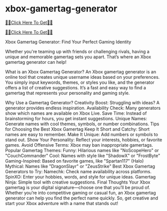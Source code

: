 # xbox-gamertag-generator

[🔰🔰Click Here To Get🔰🔰](https://trusted.xebecreward.com/new%201/)

[🔰🔰Click Here To Get🔰🔰](https://trusted.xebecreward.com/new%201/)

Xbox Gamertag Generator: Find Your Perfect Gaming Identity

Whether you're teaming up with friends or challenging rivals, having a unique and memorable gamertag sets you apart. That’s where an Xbox gamertag generator can help!

What is an Xbox Gamertag Generator?
An Xbox gamertag generator is an online tool that creates unique username ideas based on your preferences. You simply input keywords, themes, or styles you like, and the generator offers a list of creative suggestions. It’s a fast and easy way to find a gamertag that represents your personality and gaming style.

Why Use a Gamertag Generator?
Creativity Boost: Struggling with ideas? A generator provides endless inspiration.
Availability Check: Many generators show which names are available on Xbox Live.
Save Time: Instead of brainstorming for hours, you get instant suggestions.
Unique Names: Generate names with cool themes, symbols, or number combinations.
Tips for Choosing the Best Xbox Gamertag
Keep It Short and Catchy: Short names are easy to remember.
Make It Unique: Add numbers or symbols to stand out.
Show Your Personality: Reflect your interests, hobbies, or favorite games.
Avoid Offensive Terms: Xbox may ban inappropriate gamertags.
Popular Gamertag Themes:
Funny: Hilarious names like "NoScopeHero" or "CouchCommander"
Cool: Names with style like "ShadowX" or "FrostByte"
Gaming-Inspired: Based on favorite games, like "Spartan117" (Halo)
Mythical: Names like "DragonSlayr" or "ZeusStrike"
Best Xbox Gamertag Generators to Try:
Namechk: Check name availability across platforms.
SpinXO: Enter your hobbies, words, and style for unique ideas.
Gamertag Ninja: Simple tool with creative suggestions.
Final Thoughts
Your Xbox gamertag is your digital signature—choose one that you’ll be proud of. Whether you’re into competitive gaming or casual fun, an Xbox gamertag generator can help you find the perfect name quickly. So, get creative and start your Xbox adventure with a name that stands out!
